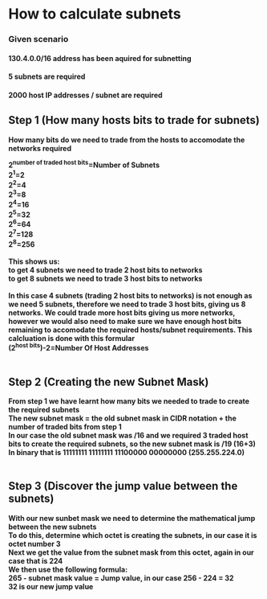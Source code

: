 # How to calculate subnets 
### Given scenario

#### 130.4.0.0/16 address has been aquired for subnetting
#### 5 subnets are required
#### 2000 host IP addresses / subnet are required

## Step 1 (How many hosts bits to trade for subnets)

**How many bits do we need to trade from the hosts to accomodate the networks required**

**2<sup>number of traded host bits</sup>=Number of Subnets**<br>
**2<sup>1</sup>=2**<br>
**2<sup>2</sup>=4**<br>
**2<sup>3</sup>=8**<br>
**2<sup>4</sup>=16**<br>
**2<sup>5</sup>=32**<br>
**2<sup>6</sup>=64**<br>
**2<sup>7</sup>=128**<br>
**2<sup>8</sup>=256**<br><br>
**This shows us:**<br>
**to get 4 subnets we need to trade 2 host bits to networks**<br> 
**to get 8 subnets we need to trade 3 host bits to networks**<br><br> 
**In this case 4 subnets (trading 2 host bits to networks) is not enough as we need 5 subnets, therefore we need to trade 3 host bits, giving us 8 networks. We could trade more host bits giving us more networks, however we would also need to make sure we have enough host bits remaining to accomodate the required hosts/subnet requirements. This calcluation is done with this formular**<br>
**(2<sup>host bits</sup>)-2=Number Of Host Addresses**<br><br> 
## Step 2 (Creating the new Subnet Mask)
**From step 1 we have learnt how many bits we needed to trade to create the required subnets**<br>
**The new subnet mask = the old subnet mask in CIDR notation + the number of traded bits from step 1**<br>
**In our case the old subnet mask was /16 and we required 3 traded host bits to create the required subnets, so the new subnet mask is /19 (16+3)**<br>
**In binary that is 11111111 11111111 11100000 00000000 (255.255.224.0)**<br><br>
## Step 3 (Discover the jump value between the subnets)
**With our new sunbet mask we need to determine the mathematical jump between the new subnets**<br>
**To do this, determine which octet is creating the subnets, in our case it is octet number 3**<br> 
**Next we get the value from the subnet mask from this octet, again in our case that is 224**<br>
**We then use the following formula:**<br>
**265 - subnet mask value = Jump value, in our case 256 - 224 = 32**<br>
**32 is our new jump value**<br><br>



